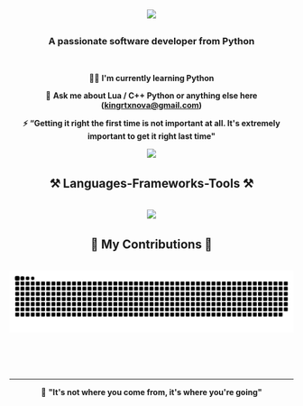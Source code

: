 

<h1 align="center">
    <img src="https://readme-typing-svg.herokuapp.com/?font=Righteous&size=35&center=true&vCenter=true&width=500&height=70&duration=4000&lines=Hi+There!+👋;+I'm+Badoi+Razvan!;" />
</h1>

<h3 align="center">A passionate software developer from Python </h3>

<br/>

<div align="center">
 
 👨‍💻 **I'm currently learning Python**

💬 **Ask me about Lua / C++ Python or anything else here (kingrtxnova@gmail.com)**

 **⚡ “Getting it right the first time is not important at all. It's extremely important to get it right last time"**

 </div>
 
<div align="center"> 
  <a href="kingrtxnova@gmail.com">
    <img src="https://img.shields.io/badge/Gmail-333333?style=for-the-badge&logo=gmail&logoColor=red" />
  </a>
  </a>
  </a>
</div>


<h2 align="center">⚒️ Languages-Frameworks-Tools ⚒️</h2>
<br/>
<div align="center">
    <img src="https://skillicons.dev/icons?i=python,c,java,github" /><br>
</div>

<div align="center">
  <h2>🐍 My Contributions 🐍</h2>
  <br>
  <img alt="snake eating my contributions" src="https://raw.githubusercontent.com/salesp07/salesp07/output/github-contribution-grid-snake.svg" />
  
  <br/><br/><br/>
</div>

<hr/>

<div align="center">
 
 💞 **"It's not where you come from, it's where you're going"**

 </div>

<br/>
